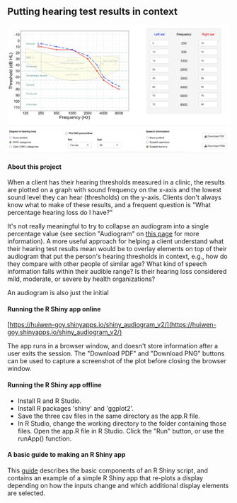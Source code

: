 
## Putting hearing test results in context ##

![](UI.jpg)

#### About this project ####
 
When a client has their hearing thresholds measured in a clinic, the results are plotted on a graph with sound frequency on the x-axis and the lowest sound level they can hear (thresholds) on the y-axis. Clients don't always know what to make of these results, and a frequent question is "What percentage hearing loss do I have?"  
 
It's not really meaningful to try to collapse an audiogram into a single percentage value (see section "Audiogram" on [this page](https://medicine.uiowa.edu/iowaprotocols/how-read-audiogram) for more information). A more useful approach for helping a client understand what their hearing test results mean would be to overlay elements on top of their audiogram that put the person's hearing thresholds in context, e.g., how do they compare with other people of similar age? What kind of speech information falls within their audible range? Is their hearing loss considered mild, moderate, or severe by health organizations?  

An audiogram is also just the initial 
 
#### Running the R Shiny app online ####
 
[https://huiwen-goy.shinyapps.io/shiny_audiogram_v2/](https://huiwen-goy.shinyapps.io/shiny_audiogram_v2/)  

The app runs in a browser window, and doesn't store information after a user exits the session. The "Download PDF" and "Download PNG" buttons can be used to capture a screenshot of the plot before closing the browser window.  
 
#### Running the R Shiny app offline ####
 
* Install R and R Studio. 
* Install R packages 'shiny' and 'ggplot2'.
* Save the three csv files in the same directory as the app.R file.
* In R Studio, change the working directory to the folder containing those files. Open the app.R file in R Studio. Click the "Run" button, or use the runApp() function.  

#### A basic guide to making an R Shiny app ####

This [guide](https://huiwen-goy.github.io/Shiny-audiogram/basic_guide_to_R_Shiny.pdf) describes the basic components of an R Shiny script, and contains an example of a simple R Shiny app that re-plots a display depending on how the inputs change and which additional display elements are selected.  


